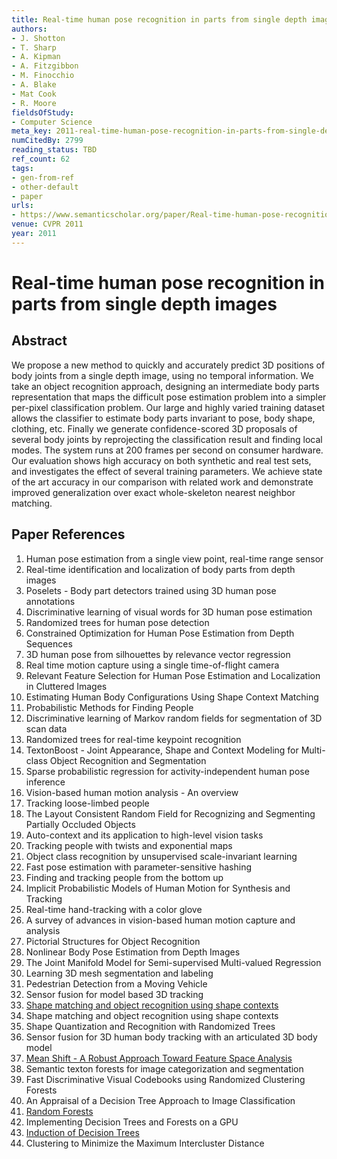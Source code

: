 ```yaml
---
title: Real-time human pose recognition in parts from single depth images
authors:
- J. Shotton
- T. Sharp
- A. Kipman
- A. Fitzgibbon
- M. Finocchio
- A. Blake
- Mat Cook
- R. Moore
fieldsOfStudy:
- Computer Science
meta_key: 2011-real-time-human-pose-recognition-in-parts-from-single-depth-images
numCitedBy: 2799
reading_status: TBD
ref_count: 62
tags:
- gen-from-ref
- other-default
- paper
urls:
- https://www.semanticscholar.org/paper/Real-time-human-pose-recognition-in-parts-from-Shotton-Sharp/2915510a39448503ee873f9693cd3808ca74bd81?sort=total-citations
venue: CVPR 2011
year: 2011
---
```


# Real-time human pose recognition in parts from single depth images

## Abstract

We propose a new method to quickly and accurately predict 3D positions of body joints from a single depth image, using no temporal information. We take an object recognition approach, designing an intermediate body parts representation that maps the difficult pose estimation problem into a simpler per-pixel classification problem. Our large and highly varied training dataset allows the classifier to estimate body parts invariant to pose, body shape, clothing, etc. Finally we generate confidence-scored 3D proposals of several body joints by reprojecting the classification result and finding local modes. The system runs at 200 frames per second on consumer hardware. Our evaluation shows high accuracy on both synthetic and real test sets, and investigates the effect of several training parameters. We achieve state of the art accuracy in our comparison with related work and demonstrate improved generalization over exact whole-skeleton nearest neighbor matching.

## Paper References

1. Human pose estimation from a single view point, real-time range sensor
2. Real-time identification and localization of body parts from depth images
3. Poselets - Body part detectors trained using 3D human pose annotations
4. Discriminative learning of visual words for 3D human pose estimation
5. Randomized trees for human pose detection
6. Constrained Optimization for Human Pose Estimation from Depth Sequences
7. 3D human pose from silhouettes by relevance vector regression
8. Real time motion capture using a single time-of-flight camera
9. Relevant Feature Selection for Human Pose Estimation and Localization in Cluttered Images
10. Estimating Human Body Configurations Using Shape Context Matching
11. Probabilistic Methods for Finding People
12. Discriminative learning of Markov random fields for segmentation of 3D scan data
13. Randomized trees for real-time keypoint recognition
14. TextonBoost - Joint Appearance, Shape and Context Modeling for Multi-class Object Recognition and Segmentation
15. Sparse probabilistic regression for activity-independent human pose inference
16. Vision-based human motion analysis - An overview
17. Tracking loose-limbed people
18. The Layout Consistent Random Field for Recognizing and Segmenting Partially Occluded Objects
19. Auto-context and its application to high-level vision tasks
20. Tracking people with twists and exponential maps
21. Object class recognition by unsupervised scale-invariant learning
22. Fast pose estimation with parameter-sensitive hashing
23. Finding and tracking people from the bottom up
24. Implicit Probabilistic Models of Human Motion for Synthesis and Tracking
25. Real-time hand-tracking with a color glove
26. A survey of advances in vision-based human motion capture and analysis
27. Pictorial Structures for Object Recognition
28. Nonlinear Body Pose Estimation from Depth Images
29. The Joint Manifold Model for Semi-supervised Multi-valued Regression
30. Learning 3D mesh segmentation and labeling
31. Pedestrian Detection from a Moving Vehicle
32. Sensor fusion for model based 3D tracking
33. [Shape matching and object recognition using shape contexts](2010-shape-matching-and-object-recognition-using-shape-contexts)
34. Shape matching and object recognition using shape contexts
35. Shape Quantization and Recognition with Randomized Trees
36. Sensor fusion for 3D human body tracking with an articulated 3D body model
37. [Mean Shift - A Robust Approach Toward Feature Space Analysis](2002-mean-shift-a-robust-approach-toward-feature-space-analysis)
38. Semantic texton forests for image categorization and segmentation
39. Fast Discriminative Visual Codebooks using Randomized Clustering Forests
40. An Appraisal of a Decision Tree Approach to Image Classification
41. [Random Forests](2004-random-forests)
42. Implementing Decision Trees and Forests on a GPU
43. [Induction of Decision Trees](2004-induction-of-decision-trees)
44. Clustering to Minimize the Maximum Intercluster Distance

